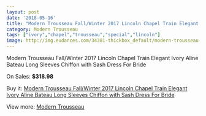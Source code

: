 ```yaml
---
layout: post
date: '2018-05-16'
title: "Modern Trousseau Fall/Winter 2017 Lincoln Chapel Train Elegant Ivory Aline Bateau Long Sleeves Chiffon with Sash Dress For Bride"
category: Modern Trousseau
tags: ["ivory","chapel","trousseau","special","lincoln"]
image: http://img.eudances.com/34381-thickbox_default/modern-trousseau-fall-winter-2017-lincoln-chapel-train-elegant-ivory-aline-bateau-long-sleeves-chiffon-with-sash-dress-for-bride.jpg
---
```

Modern Trousseau Fall/Winter 2017 Lincoln Chapel Train Elegant Ivory Aline Bateau Long Sleeves Chiffon with Sash Dress For Bride

On Sales: **$318.98**
<a href="https://www.eudances.com/en/modern-trousseau/10415-modern-trousseau-fall-winter-2017-lincoln-chapel-train-elegant-ivory-aline-bateau-long-sleeves-chiffon-with-sash-dress-for-bride.html"><amp-img layout="responsive" width="600" height="600" src="//img.eudances.com/34381-thickbox_default/modern-trousseau-fall-winter-2017-lincoln-chapel-train-elegant-ivory-aline-bateau-long-sleeves-chiffon-with-sash-dress-for-bride.jpg" alt="Modern Trousseau Fall/Winter 2017 Lincoln Chapel Train Elegant Ivory Aline Bateau Long Sleeves Chiffon with Sash Dress For Bride 0" /></a>

Buy it: [Modern Trousseau Fall/Winter 2017 Lincoln Chapel Train Elegant Ivory Aline Bateau Long Sleeves Chiffon with Sash Dress For Bride](https://www.eudances.com/en/modern-trousseau/10415-modern-trousseau-fall-winter-2017-lincoln-chapel-train-elegant-ivory-aline-bateau-long-sleeves-chiffon-with-sash-dress-for-bride.html "Modern Trousseau Fall/Winter 2017 Lincoln Chapel Train Elegant Ivory Aline Bateau Long Sleeves Chiffon with Sash Dress For Bride")

View more: [Modern Trousseau](https://www.eudances.com/en/170-modern-trousseau "Modern Trousseau")